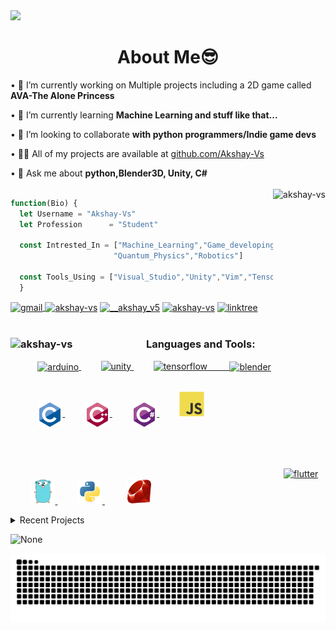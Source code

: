 <img src="https://capsule-render.vercel.app/api?type=waving&color=auto&height=240&section=header&text=Hi%20👋,%20I'm%20Akshay%20Vs&fontSize=50&animation=fadeIn&fontAlignY=36&desc=🎮%20A%20Passionate%20Indie%20Game%20Developer%20And%20Student%20👨‍🎓&descAlignY=51&descAlign=62"/>
<h1 align="center">About Me😎</h1>

&bull; 🔭 I’m currently working on Multiple projects including a 2D game called **AVA-The Alone Princess**<br>

&bull; 🌱 I’m currently learning **Machine Learning and stuff like that...**<br>

&bull; 👯 I’m looking to collaborate **with python programmers/Indie game devs**<br>

&bull; 👨‍💻 All of my projects are available at [github.com/Akshay-Vs](github.com/Akshay-Vs)<br>

&bull; 💬 Ask me about **python,Blender3D, Unity, C#**<br>
<br>
<img align="right" src="https://github-profile-trophy.vercel.app/?username=akshay-Vs&theme=nord&column=3&margin-w=5.12&margin-h=6&title=Followers,Stars,MultiLanguage,Commit,Repo,PullRequest&noframe=true" alt="akshay-vs" /></a>
```js
function(Bio) {
  let Username = "Akshay-Vs"
  let Profession      = "Student"
  
  const Intrested_In = ["Machine_Learning","Game_developing",
                       "Quantum_Physics","Robotics"]
  
  const Tools_Using = ["Visual_Studio","Unity","Vim","Tensorflow"]
  }
```
 <p>
     <a href="mailto:akshay.vs2005@gmail.com?subject=Hello%20again" target="_blank"><img align="center" src="https://img.shields.io/badge/Gmail-D14836?style=for-the-badge&logo=gmail&logoColor=white" alt="gmail" width="85" height="20"/> </a>
     <a href="https://twitter.com/Akshayv69128812" target="blank"><img align="center" src="https://img.shields.io/badge/Twitter-1DA1F2?style=for-the-badge&logo=twitter&logoColor=white" alt="akshay-vs" height="20" width="83" /></a>
     <a href="https://www.instagram.com/akshay._.vs__/" target="blank"><img align="center" src="https://img.shields.io/badge/Instagram-E4405F?style=for-the-badge&logo=instagram&logoColor=white" alt="__akshay_v5"__ height="20" width="83" /></a>
     <a href="https://stackoverflow.com/users/16265617/akshay-vs" target="blank"><img align="center" src="https://img.shields.io/badge/Stack_Overflow-FE7A16?style=for-the-badge&logo=stack-overflow&logoColor=white" alt="akshay-vs" height="20" width="83" /></a>
     <a href="https://linktr.ee/akshay_vs" target="_blank" rel="noreferrer noopener"><img align="center" src="https://img.shields.io/badge/linktree-1de9b6?style=for-the-badge&logo=linktree&logoColor=white" alt="linktree" width="85" height="20"/> </a>
  <br>
<br>


 <p> 
<h3 align="right">Languages and Tools:&nbsp;&nbsp;&nbsp;&nbsp;&nbsp;&nbsp;&nbsp;&nbsp;&nbsp;&nbsp;&nbsp;&nbsp;&nbsp;&nbsp;&nbsp;&nbsp;&nbsp;&nbsp;&nbsp;&nbsp;&nbsp;&nbsp;&nbsp;&nbsp;&nbsp;&nbsp;&nbsp;&nbsp;&nbsp;<a herf=""><img align="left" src="https://github-readme-streak-stats.herokuapp.com/?user=akshay-vs&theme=tokyonight_duo" alt="akshay-vs" /></a>
</h3>  
  
&nbsp;&nbsp;&nbsp;&nbsp;&nbsp;&nbsp;&nbsp;&nbsp;&nbsp;&nbsp;&nbsp;<a href="https://www.arduino.cc/" target="_blank"><img align="center" src="https://cdn.worldvectorlogo.com/logos/arduino-1.svg" alt="arduino" width="40" height="40"/> </a>
&nbsp;&nbsp;&nbsp;&nbsp;&nbsp;&nbsp;&nbsp;&nbsp;<a href="https://www.unity.com/" target="_blank"><img src="https://www.vectorlogo.zone/logos/unity3d/unity3d-icon.svg" alt="unity" width="30" height="30"/> </a>
&nbsp;&nbsp;&nbsp;&nbsp;&nbsp;&nbsp;&nbsp;&nbsp;<a href="https://www.tensorflow.org" target="_blank"><img src="https://www.vectorlogo.zone/logos/tensorflow/tensorflow-icon.svg" alt="tensorflow" width="40" height="40"/> </a> <a href="https://unity.com/" target="_blank">
&nbsp;&nbsp;&nbsp;&nbsp;&nbsp;&nbsp;&nbsp;&nbsp;<a href="https://www.blender.org/" target="_blank"><img align="center" src="https://download.blender.org/branding/community/blender_community_badge_white.svg" alt="blender" width="40" height="40"/> </a><br><br>
 
  
&nbsp;&nbsp;&nbsp;&nbsp;&nbsp;&nbsp;&nbsp;&nbsp;&nbsp;&nbsp;&nbsp;<a href="https://www.cprogramming.com/" target="_blank"><img align="center" src="https://raw.githubusercontent.com/devicons/devicon/master/icons/c/c-original.svg" alt="c" width="40" height="40"/> </a>
&nbsp;&nbsp;&nbsp;&nbsp;&nbsp;&nbsp;&nbsp;&nbsp;<a href="https://www.w3schools.com/cpp/" target="_blank"><img align="center" src="https://raw.githubusercontent.com/devicons/devicon/master/icons/cplusplus/cplusplus-original.svg" alt="cplusplus" width="40" height="40"/> </a>
&nbsp;&nbsp;&nbsp;&nbsp;&nbsp;&nbsp;&nbsp;&nbsp;<a href="https://www.w3schools.com/cs/" target="_blank"><img align="center" src="https://raw.githubusercontent.com/devicons/devicon/master/icons/csharp/csharp-original.svg" alt="csharp" width="40" height="40"/> </a>
&nbsp;&nbsp;&nbsp;&nbsp;&nbsp;&nbsp;&nbsp;&nbsp;<a href="https://developer.mozilla.org/en-US/docs/Web/JavaScript" target="_blank"><img src="https://raw.githubusercontent.com/devicons/devicon/master/icons/javascript/javascript-original.svg" alt="javascript" width="40" height="40"/></a><br><br>

&nbsp;&nbsp;&nbsp;&nbsp;&nbsp;&nbsp;&nbsp;&nbsp;&nbsp;&nbsp;&nbsp;&nbsp;&nbsp;&nbsp;&nbsp;&nbsp;&nbsp;&nbsp;&nbsp;&nbsp;&nbsp;&nbsp;&nbsp;&nbsp;&nbsp;&nbsp;&nbsp;&nbsp;&nbsp;&nbsp;&nbsp;&nbsp;&nbsp;&nbsp;&nbsp;&nbsp;&nbsp;&nbsp;&nbsp;&nbsp;&nbsp;&nbsp;&nbsp;&nbsp;&nbsp;&nbsp;&nbsp;&nbsp;&nbsp;&nbsp;&nbsp;&nbsp;&nbsp;&nbsp;&nbsp;&nbsp;&nbsp;&nbsp;&nbsp;&nbsp;&nbsp;&nbsp;&nbsp;&nbsp;&nbsp;&nbsp;&nbsp;&nbsp;&nbsp;&nbsp;&nbsp;&nbsp;&nbsp;&nbsp;&nbsp;&nbsp;&nbsp;&nbsp;&nbsp;&nbsp;&nbsp;&nbsp;&nbsp;&nbsp;&nbsp;&nbsp;&nbsp;&nbsp;&nbsp;&nbsp;&nbsp;&nbsp;&nbsp;&nbsp;&nbsp;&nbsp;&nbsp;&nbsp;&nbsp;&nbsp;&nbsp;&nbsp;&nbsp;&nbsp;&nbsp;&nbsp;&nbsp;&nbsp;&nbsp;&nbsp;&nbsp;&nbsp;&nbsp;&nbsp;&nbsp;&nbsp;&nbsp;&nbsp;&nbsp;&nbsp;&nbsp;&nbsp;&nbsp;&nbsp;&nbsp;&nbsp;&nbsp;&nbsp;&nbsp;&nbsp;&nbsp;&nbsp;&nbsp;&nbsp;&nbsp;&nbsp;&nbsp;&nbsp;&nbsp;&nbsp;&nbsp;&nbsp;&nbsp;&nbsp;&nbsp;&nbsp;&nbsp;&nbsp;&nbsp;&nbsp;&nbsp;&nbsp;&nbsp;&nbsp;&nbsp;&nbsp;&nbsp;&nbsp;&nbsp;&nbsp;&nbsp;&nbsp;&nbsp;&nbsp;&nbsp;&nbsp;&nbsp;&nbsp;&nbsp;&nbsp;&nbsp;&nbsp;&nbsp;&nbsp;&nbsp;&nbsp;&nbsp;&nbsp;&nbsp;&nbsp;&nbsp;&nbsp;&nbsp;&nbsp;&nbsp;&nbsp;&nbsp;&nbsp;&nbsp;&nbsp;&nbsp;&nbsp;&nbsp;&nbsp;&nbsp;&nbsp;&nbsp;&nbsp;&nbsp;&nbsp;&nbsp;&nbsp;&nbsp;&nbsp;&nbsp;&nbsp;&nbsp;&nbsp;&nbsp;&nbsp;&nbsp;&nbsp;&nbsp;&nbsp;&nbsp;&nbsp;&nbsp;&nbsp;&nbsp;&nbsp;&nbsp;&nbsp;&nbsp;&nbsp;&nbsp;&nbsp;&nbsp;&nbsp;&nbsp;&nbsp;&nbsp;&nbsp;&nbsp;&nbsp;&nbsp;&nbsp;&nbsp;&nbsp;&nbsp;&nbsp;&nbsp;&nbsp;&nbsp;&nbsp;&nbsp;&nbsp;&nbsp;&nbsp;&nbsp;&nbsp;&nbsp;&nbsp;&nbsp;&nbsp;&nbsp;&nbsp;&nbsp;&nbsp;&nbsp;&nbsp;&nbsp;&nbsp;&nbsp;&nbsp;&nbsp;&nbsp;&nbsp;&nbsp;&nbsp;&nbsp;&nbsp;&nbsp;&nbsp;&nbsp;&nbsp;&nbsp;&nbsp;&nbsp;&nbsp;&nbsp;&nbsp;&nbsp;&nbsp;&nbsp;&nbsp;&nbsp;&nbsp;&nbsp;&nbsp;&nbsp;&nbsp;&nbsp;&nbsp;&nbsp;&nbsp;&nbsp;&nbsp;&nbsp;&nbsp;&nbsp;&nbsp;&nbsp;&nbsp;&nbsp;&nbsp;&nbsp;&nbsp;&nbsp;&nbsp;&nbsp;&nbsp;&nbsp;&nbsp;&nbsp;&nbsp;&nbsp;&nbsp;&nbsp;&nbsp;&nbsp;&nbsp;&nbsp;&nbsp;&nbsp;&nbsp;&nbsp;&nbsp;&nbsp;&nbsp;&nbsp;&nbsp;&nbsp;&nbsp;&nbsp;&nbsp;&nbsp;&nbsp;&nbsp;&nbsp;&nbsp;&nbsp;&nbsp;&nbsp;&nbsp;&nbsp;&nbsp;&nbsp;&nbsp;&nbsp;&nbsp;&nbsp;&nbsp;&nbsp;&nbsp;&nbsp;&nbsp;&nbsp;&nbsp;&nbsp;&nbsp;&nbsp;&nbsp;&nbsp;&nbsp;&nbsp;&nbsp;&nbsp;<a href="https://flutter.dev" target="_blank"><img align="center" src="https://www.vectorlogo.zone/logos/flutterio/flutterio-icon.svg" alt="flutter" width="40" height="40"/> </a>
&nbsp;&nbsp;&nbsp;&nbsp;&nbsp;&nbsp;&nbsp;&nbsp;<a href="https://golang.org" target="_blank"><img src="https://raw.githubusercontent.com/devicons/devicon/master/icons/go/go-original.svg" alt="go" width="40" height="40"/> </a> 
&nbsp;&nbsp;&nbsp;&nbsp;&nbsp;&nbsp;&nbsp;&nbsp;<a href="https://www.python.org" target="_blank"><img src="https://raw.githubusercontent.com/devicons/devicon/master/icons/python/python-original.svg" alt="python" width="40" height="40"/> </a> 
&nbsp;&nbsp;&nbsp;&nbsp;&nbsp;&nbsp;&nbsp;&nbsp; <a href="https://www.ruby-lang.org/en/" target="_blank"><img src="https://raw.githubusercontent.com/devicons/devicon/master/icons/ruby/ruby-original.svg" alt="ruby" width="40" height="40"/> </a> 
<br>
 <details>
<summary>Recent Projects</summary>
  <a href="https://github.com/404"><img src="https://user-images.githubusercontent.com/73097560/115834477-dbab4500-a447-11eb-908a-139a6edaec5c.gif" width="100%"></a
<pre>
  <h3 align="center">Passlock</h3>
  <a href="https://github.com/Akshay-Vs/PassLock"><img align="center" herf="https://github.com/Akshay-Vs/PassLock" src="https://github.com/Akshay-Vs/PassLock/blob/main/.resources/images/Screenshot-1.png" height="100%" width="97%"/></a>
  <b>Passlock is a password manager that encrypt and save passwords securly on your local machine</b>
  <br>
</pre>
  <a href="https://github.com/404"><img src="https://user-images.githubusercontent.com/73097560/115834477-dbab4500-a447-11eb-908a-139a6edaec5c.gif" width="100%"></a

   <pre>
    <h3 align="center" href="https://github.com/Akshay-Vs/Web-Project-01">Webpage-01</h3>
    <a href="https://akshay-vs.github.io/Web-Project-01/"><img align="center" src="https://github.com/Akshay-Vs/resources/blob/main/images/WebSite01.png" height="100%" width="97%"> </a>
    <b>This is a test website</b>
    <br>
 </pre>
</details>


<img src="https://komarev.com/ghpvc/?username=Akshay-Vs&color=blueviolet&style=plastic" alt="None"/> </a> </p>


<a align="center"> <img align="center" src="https://github.com/Akshay-Vs/Akshay-Vs/blob/output/github-contribution-grid-snake.svg"></a>
</p>

